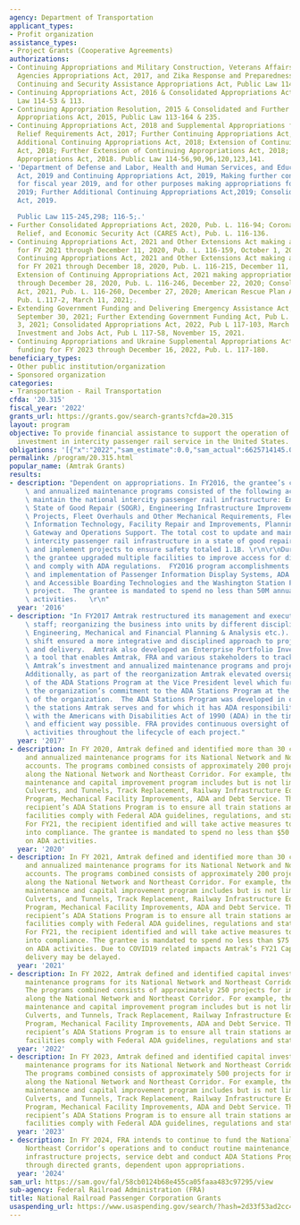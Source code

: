 ```yaml
---
agency: Department of Transportation
applicant_types:
- Profit organization
assistance_types:
- Project Grants (Cooperative Agreements)
authorizations:
- Continuing Appropriations and Military Construction, Veterans Affairs and Related
  Agencies Appropriations Act, 2017, and Zika Response and Preparedness Act & Further
  Continuing and Security Assistance Appropriations Act, Public Law 114-223 & 254.
- Continuing Appropriations Act, 2016 & Consolidated Appropriations Act, 2016, Public
  Law 114-53 & 113.
- Continuing Appropriation Resolution, 2015 & Consolidated and Further Continuing
  Appropriations Act, 2015, Public Law 113-164 & 235.
- Continuing Appropriations Act, 2018 and Supplemental Appropriations for Disaster
  Relief Requirements Act, 2017; Further Continuing Appropriations Act, 2018; Further
  Additional Continuing Appropriations Act, 2018; Extension of Continuing Appropriations
  Act, 2018; Further Extension of Continuing Appropriations Act, 2018; and the Consolidated
  Appropriations Act, 2018. Public Law 114-56,90,96,120,123,141.
- 'Department of Defense and Labor, Health and Human Services, and Education Appropriations
  Act, 2019 and Continuing Appropriations Act, 2019, Making further continuing appropriations
  for fiscal year 2019, and for other purposes making appropriations for fiscal year
  2019; Further Additional Continuing Appropriations Act,2019; Consolidated Appropriations
  Act, 2019.

  Public Law 115-245,298; 116-5;.'
- Further Consolidated Appropriations Act, 2020, Pub. L. 116-94; Coronavirus Aid,
  Relief, and Economic Security Act (CARES Act), Pub. L. 116-136.
- Continuing Appropriations Act, 2021 and Other Extensions Act making appropriations
  for FY 2021 through December 11, 2020, Pub. L. 116-159, October 1, 2020; Further
  Continuing Appropriations Act, 2021 and Other Extensions Act making appropriations
  for FY 2021 through December 18, 2020, Pub. L. 116-215, December 11, 2020; Further
  Extension of Continuing Appropriations Act, 2021 making appropriations for FY 2021
  through December 28, 2020, Pub. L. 116-246, December 22, 2020; Consolidated Appropriations
  Act, 2021, Pub. L. 116-260, December 27, 2020; American Rescue Plan Act of 2021,
  Pub. L.117-2, March 11, 2021;.
- Extending Government Funding and Delivering Emergency Assistance Act, Pub L. 117-43,
  September 30, 2021; Further Extending Government Funding Act, Pub L. 117-70, December
  3, 2021; Consolidated Appropriations Act, 2022, Pub L 117-103, March 15, 2022; Infrastructure
  Investment and Jobs Act, Pub L 117-58, November 15, 2021.
- Continuing Appropriations and Ukraine Supplemental Appropriations Act, 2023 provides
  funding for FY 2023 through December 16, 2022, Pub. L. 117-180.
beneficiary_types:
- Other public institution/organization
- Sponsored organization
categories:
- Transportation - Rail Transportation
cfda: '20.315'
fiscal_year: '2022'
grants_url: https://grants.gov/search-grants?cfda=20.315
layout: program
objective: To provide financial assistance to support the operation of and capital
  investment in intercity passenger rail service in the United States.
obligations: '[{"x":"2022","sam_estimate":0.0,"sam_actual":6625714145.0,"usa_spending_actual":6620678623.98},{"x":"2023","sam_estimate":6770735000.0,"sam_actual":0.0,"usa_spending_actual":6770735091.0},{"x":"2024","sam_estimate":7431000000.0,"sam_actual":0.0,"usa_spending_actual":6726308185.0}]'
permalink: /program/20.315.html
popular_name: (Amtrak Grants)
results:
- description: "Dependent on appropriations. In FY2016, the grantee’s capital investment\
    \ and annualized maintenance programs consisted of the following activities to\
    \ maintain the national intercity passenger rail infrastructure: Engineering Infrastructure\
    \ State of Good Repair (SOGR), Engineering Infrastructure Improvements, ADA Compliance\
    \ Projects, Fleet Overhauls and Other Mechanical Requirements, Fleet Acquisitions,\
    \ Information Technology, Facility Repair and Improvements, Planning and Development,\
    \ Gateway and Operations Support. The total cost to update and maintain the national\
    \ intercity passenger rail infrastructure in a state of good repair, develop plans\
    \ and implement projects to ensure safety totaled 1.1B. \r\n\r\nDuring FY2016\
    \ the grantee upgraded multiple facilities to improve access for disabled patrons\
    \ and comply with ADA regulations.  FY2016 program accomplishments include development\
    \ and implementation of Passenger Information Display Systems, ADA Stations Program\
    \ and Accessible Boarding Technologies and the Washington Station PIDS Replacement\
    \ project.  The grantee is mandated to spend no less than 50M annually on ADA\
    \ activities.   \r\n"
  year: '2016'
- description: "In FY2017 Amtrak restructured its management and executive leadership\
    \ staff; reorganizing the business into units by different disciplines (e.g.,\
    \ Engineering, Mechanical and Financial Planning & Analysis etc.).  This organizational\
    \ shift ensured a more integrative and disciplined approach to project management\
    \ and delivery.  Amtrak also developed an Enterprise Portfolio Inventory Dashboard,\
    \ a tool that enables Amtrak, FRA and various stakeholders to track and manage\
    \ Amtrak’s investment and annualized maintenance programs and projects.  \n\n\
    Additionally, as part of the reorganization Amtrak elevated oversight and management\
    \ of the ADA Stations Program at the Vice President level which further demonstrated\
    \ the organization’s commitment to the ADA Stations Program at the highest levels\
    \ of the organization.  The ADA Stations Program was developed in order to bring\
    \ the stations Amtrak serves and for which it has ADA responsibility into compliance\
    \ with the Americans with Disabilities Act of 1990 (ADA) in the timeliest, integrated\
    \ and efficient way possible. FRA provides continuous oversight of all ADA implementation\
    \ activities throughout the lifecycle of each project."
  year: '2017'
- description: In FY 2020, Amtrak defined and identified more than 30 capital investment
    and annualized maintenance programs for its National Network and Northeast Corridor
    accounts. The programs combined consists of approximately 200 projects for implementation
    along the National Network and Northeast Corridor. For example, the recipient’s
    maintenance and capital improvement program includes but is not limited to Bridges,
    Culverts, and Tunnels, Track Replacement, Railway Infrastructure Equipment, Locomotive
    Program, Mechanical Facility Improvements, ADA and Debt Service. The aim of the
    recipient’s ADA Stations Program is to ensure all train stations and passenger
    facilities comply with Federal ADA guidelines, regulations, and statutory requirements.
    For FY21, the recipient identified and will take active measures to bring 15 stations
    into compliance. The grantee is mandated to spend no less than $50 million annually
    on ADA activities.
  year: '2020'
- description: In FY 2021, Amtrak defined and identified more than 30 capital investment
    and annualized maintenance programs for its National Network and Northeast Corridor
    accounts. The programs combined consists of approximately 200 projects for implementation
    along the National Network and Northeast Corridor. For example, the recipient’s
    maintenance and capital improvement program includes but is not limited to Bridges,
    Culverts, and Tunnels, Track Replacement, Railway Infrastructure Equipment, Locomotive
    Program, Mechanical Facility Improvements, ADA and Debt Service. The aim of the
    recipient’s ADA Stations Program is to ensure all train stations and passenger
    facilities comply with Federal ADA guidelines, regulations and statutory requirements.
    For FY21, the recipient identified and will take active measures to bring 15 stations
    into compliance. The grantee is mandated to spend no less than $75 million annually
    on ADA activities. Due to COVID19 related impacts Amtrak’s FY21 Capital Program
    delivery may be delayed.
  year: '2021'
- description: In FY 2022, Amtrak defined and identified capital investment and annualized
    maintenance programs for its National Network and Northeast Corridor accounts.
    The programs combined consists of approximately 250 projects for implementation
    along the National Network and Northeast Corridor. For example, the recipient’s
    maintenance and capital improvement program includes but is not limited to Bridges,
    Culverts, and Tunnels, Track Replacement, Railway Infrastructure Equipment, Locomotive
    Program, Mechanical Facility Improvements, ADA and Debt Service. The aim of the
    recipient’s ADA Stations Program is to ensure all train stations and passenger
    facilities comply with Federal ADA guidelines, regulations and statutory requirements.
  year: '2022'
- description: In FY 2023, Amtrak defined and identified capital investment and annualized
    maintenance programs for its National Network and Northeast Corridor accounts.
    The programs combined consists of approximately 500 projects for implementation
    along the National Network and Northeast Corridor. For example, the recipient’s
    maintenance and capital improvement program includes but is not limited to Bridges,
    Culverts, and Tunnels, Track Replacement, Railway Infrastructure Equipment, Locomotive
    Program, Mechanical Facility Improvements, ADA and Debt Service. The aim of the
    recipient’s ADA Stations Program is to ensure all train stations and passenger
    facilities comply with Federal ADA guidelines, regulations and statutory requirements.
  year: '2023'
- description: In FY 2024, FRA intends to continue to fund the National Network and
    Northeast Corridor’s operations and to conduct routine maintenance, construct
    infrastructure projects, service debt and conduct ADA Stations Program activities
    through directed grants, dependent upon appropriations.
  year: '2024'
sam_url: https://sam.gov/fal/58cb0124b68e455ca05faaa483c97295/view
sub-agency: Federal Railroad Administration (FRA)
title: National Railroad Passenger Corporation Grants
usaspending_url: https://www.usaspending.gov/search/?hash=2d33f53ad2cc49c2cf27ec74b42d34f4
---
```

